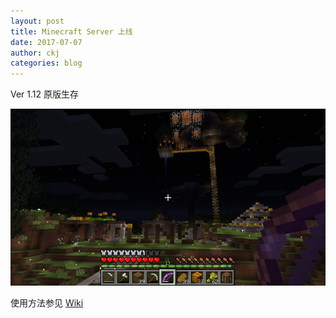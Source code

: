 ```yaml
---
layout: post
title: Minecraft Server 上线
date: 2017-07-07
author: ckj
categories: blog
---
```


Ver 1.12 原版生存

![Screenshot](/img/xdlinux-minecraft/01.png)

使用方法参见 [Wiki](https://wiki.xdlinux.info)
